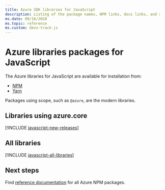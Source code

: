 ```yaml
---
title: Azure SDK libraries for JavaScript
description: Listing of the package names, NPM links, docs links, and source code links for all libraries in the Azure SDK for JavaScript.
ms.date: 09/16/2020
ms.topic: reference
ms.custom: devx-track-js
---
```


# Azure libraries packages for JavaScript

The Azure libraries for JavaScript are available for installation from:
* [NPM](https://www.npmjs.com/)
* [Yarn](https://yarnpkg.com/)

Packages using scope, such as `@azure`, are the modern libraries.

## Libraries using azure.core

[!INCLUDE [javascript-new-releases](../includes/javascript-new.md)]

## All libraries

[!INCLUDE [javascript-all-libraries](../includes/javascript-all.md)]

## Next steps

Find [reference documentation](/javascript/api/overview/azure/?view=azure-node-latest) for all Azure NPM packages.